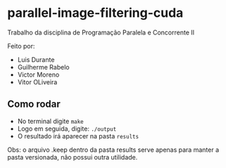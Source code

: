 # parallel-image-filtering-cuda
Trabalho da disciplina de Programação Paralela e Concorrente II

Feito por:
 - Luis Durante
 - Guilherme Rabelo
 - Victor Moreno
 - Vitor OLiveira

## Como rodar
 - No terminal digite `make`
 - Logo em seguida, digite: `./output`
 - O resultado irá aparecer na pasta `results`

Obs: o arquivo .keep dentro da pasta results serve apenas para manter a pasta versionada, não possui outra utilidade.
